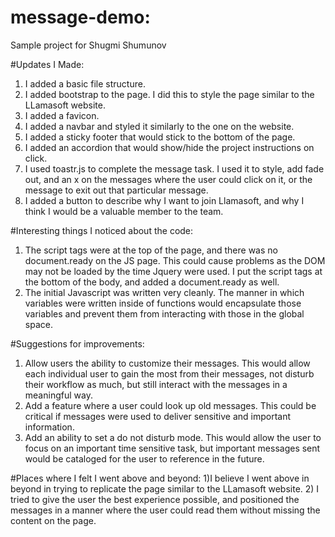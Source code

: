 # message-demo:
Sample project for Shugmi Shumunov

#Updates I Made:
1) I added a basic file structure.
2) I added bootstrap to the page. I did this to style the page similar to the LLamasoft website.
3) I added a favicon.
4) I added a navbar and styled it similarly to the one on the website.
5) I added a sticky footer that would stick to the bottom of the page.
6) I added an accordion that would show/hide the project instructions on click.
7) I used toastr.js to complete the message task. I used it to style, add fade out, and an x on the messages where the user could click on it, or the message to exit out that particular message.
8) I added a button to describe why I want to join Llamasoft, and why I think I would be a valuable member to the team.

#Interesting things I noticed about the code:
1) The script tags were at the top of the page, and there was no document.ready on the JS page. This could cause problems as the DOM may not be loaded by the time Jquery were used. I put the script tags at the bottom of the body, and added a document.ready as well.
2) The initial Javascript was written very cleanly. The manner in which variables were written inside of functions would encapsulate those variables and prevent them from interacting with those in the global space.

#Suggestions for improvements:
1) Allow users the ability to customize their messages. This would allow each individual user to gain the most from their messages, not disturb their workflow as much, but still interact with the messages in a meaningful way.
2) Add a feature where a user could look up old messages. This could be critical if messages were used to deliver sensitive and important information.
3) Add an ability to set a do not disturb mode. This would allow the user to focus on an important time sensitive task, but important messages sent would be cataloged for the user to reference in the future.


#Places where I felt I went above and beyond:
1)I believe I went above in beyond in trying to replicate the page similar to the LLamasoft website.
2) I tried to give the user the best experience possible, and positioned the messages in a manner where the user could read them without missing the content on the page.
